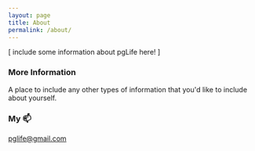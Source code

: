 ```yaml
---
layout: page
title: About
permalink: /about/
---
```


[ include some information about pgLife here! ]

### More Information

A place to include any other types of information that you'd like to include about yourself.

### My :mailbox:

[pglife@gmail.com](mailto:pglife@gmail.com)
